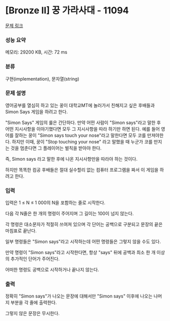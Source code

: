 # [Bronze II] 꿍 가라사대 - 11094 

[문제 링크](https://www.acmicpc.net/problem/11094) 

### 성능 요약

메모리: 29200 KB, 시간: 72 ms

### 분류

구현(implementation), 문자열(string)

### 문제 설명

<p>영어공부를 열심히 하고 있는 꿍이 대학교MT에 놀러가서 친해지고 싶은 후배들과 Simon Says 게임을 하려고 한다.</p>

<p>"Simon Says" 게임의 룰은 간단하다. 만약 어떤 사람이 "Simon says"라고 말한 후 어떤 지시사항을 이야기했다면 모두 그 지시사항을 따라 하기만 하면 된다. 예를 들어 영어를 잘하는 꿍이 "Simon says touch your nose"라고 말한다면 모두 코를 만져야한다. 하지만 이때, 꿍이 "Stop touching your nose" 라고 말했을 때 누군가 코를 만지는 것을 멈춘다면 그 플레이어는 벌칙을 받아야 한다.</p>

<p>즉, Simon says 라고 말한 후에 나온 지시사항만을 따라야 하는 것이다.</p>

<p>하지만 똑똑한 컴공 후배들은 절대 실수할리 없는 컴퓨터 프로그램을 짜서 이 게임을 하려고 한다.</p>

### 입력 

 <p>입력은 1 ≤ N ≤ 1 000의 N을 포함하는 줄로 시작한다.</p>

<p>다음 각 N줄은 한 개의 명령이 주어지며 그 길이는 100이 넘지 않는다.</p>

<p>각 명령은 대소문자가 적절히 쓰여져 있으며 각 단어는 공백으로 구분되고 문장의 끝은 마침표로 끝난다.</p>

<p>일부 명령들은 "Simon says"라고 시작하는데 어떤 명령들은 그렇지 않을 수도 있다.</p>

<p>만약 명령이 "Simon says"라고 시작한다면, 항상 "says" 뒤에 공백과 최소 한 개 이상의 추가적인 단어가 주어진다.</p>

<p>어떠한 명령도 공백으로 시작하거나 끝나지 않는다.</p>

### 출력 

 <p>정확히 "Simon says"가 나오는 문장에 대해서만 "Simon says" 이후에 나오는 나머지 부분을 각 줄에 출력한다.</p>

<p>그렇지 않은 문장은 무시한다.</p>


